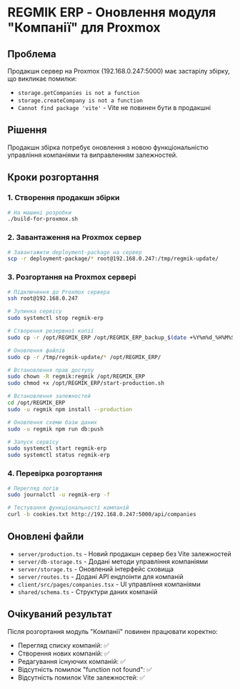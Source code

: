 # REGMIK ERP - Оновлення модуля "Компанії" для Proxmox

## Проблема
Продакшн сервер на Proxmox (192.168.0.247:5000) має застарілу збірку, що викликає помилки:
- `storage.getCompanies is not a function`
- `storage.createCompany is not a function`
- `Cannot find package 'vite'` - Vite не повинен бути в продакшні

## Рішення
Продакшн збірка потребує оновлення з новою функціональністю управління компаніями та виправленням залежностей.

## Кроки розгортання

### 1. Створення продакшн збірки
```bash
# На машині розробки
./build-for-proxmox.sh
```

### 2. Завантаження на Proxmox сервер
```bash
# Завантажити deployment-package на сервер
scp -r deployment-package/* root@192.168.0.247:/tmp/regmik-update/
```

### 3. Розгортання на Proxmox сервері
```bash
# Підключення до Proxmox сервера
ssh root@192.168.0.247

# Зупинка сервісу
sudo systemctl stop regmik-erp

# Створення резервної копії
sudo cp -r /opt/REGMIK_ERP /opt/REGMIK_ERP_backup_$(date +%Y%m%d_%H%M%S)

# Оновлення файлів
sudo cp -r /tmp/regmik-update/* /opt/REGMIK_ERP/

# Встановлення прав доступу
sudo chown -R regmik:regmik /opt/REGMIK_ERP
sudo chmod +x /opt/REGMIK_ERP/start-production.sh

# Встановлення залежностей
cd /opt/REGMIK_ERP
sudo -u regmik npm install --production

# Оновлення схеми бази даних
sudo -u regmik npm run db:push

# Запуск сервісу
sudo systemctl start regmik-erp
sudo systemctl status regmik-erp
```

### 4. Перевірка розгортання
```bash
# Перегляд логів
sudo journalctl -u regmik-erp -f

# Тестування функціональності компаній
curl -b cookies.txt http://192.168.0.247:5000/api/companies
```

## Оновлені файли
- `server/production.ts` - Новий продакшн сервер без Vite залежностей
- `server/db-storage.ts` - Додані методи управління компаніями
- `server/storage.ts` - Оновлений інтерфейс сховища
- `server/routes.ts` - Додані API ендпоінти для компаній
- `client/src/pages/companies.tsx` - UI управління компаніями
- `shared/schema.ts` - Структури даних компаній

## Очікуваний результат
Після розгортання модуль "Компанії" повинен працювати коректно:
- Перегляд списку компаній: ✅
- Створення нових компаній: ✅
- Редагування існуючих компаній: ✅
- Відсутність помилок "function not found": ✅
- Відсутність помилок Vite залежностей: ✅